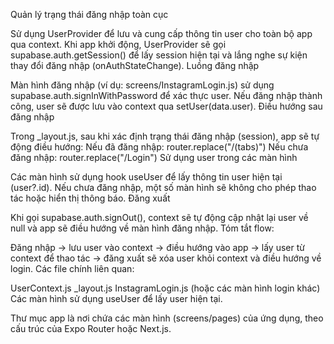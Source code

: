 Quản lý trạng thái đăng nhập toàn cục

Sử dụng UserProvider để lưu và cung cấp thông tin user cho toàn bộ app qua context.
Khi app khởi động, UserProvider sẽ gọi supabase.auth.getSession() để lấy session hiện tại và lắng nghe sự kiện thay đổi đăng nhập (onAuthStateChange).
Luồng đăng nhập

Màn hình đăng nhập (ví dụ: screens/InstagramLogin.js) sử dụng supabase.auth.signInWithPassword để xác thực user.
Nếu đăng nhập thành công, user sẽ được lưu vào context qua setUser(data.user).
Điều hướng sau đăng nhập

Trong _layout.js, sau khi xác định trạng thái đăng nhập (session), app sẽ tự động điều hướng:
Nếu đã đăng nhập: router.replace("/(tabs)")
Nếu chưa đăng nhập: router.replace("/Login")
Sử dụng user trong các màn hình

Các màn hình sử dụng hook useUser để lấy thông tin user hiện tại (user?.id).
Nếu chưa đăng nhập, một số màn hình sẽ không cho phép thao tác hoặc hiển thị thông báo.
Đăng xuất

Khi gọi supabase.auth.signOut(), context sẽ tự động cập nhật lại user về null và app sẽ điều hướng về màn hình đăng nhập.
Tóm tắt flow:

Đăng nhập → lưu user vào context → điều hướng vào app → lấy user từ context để thao tác → đăng xuất sẽ xóa user khỏi context và điều hướng về login.
Các file chính liên quan:

UserContext.js
_layout.js
InstagramLogin.js (hoặc các màn hình login khác)
Các màn hình sử dụng useUser để lấy user hiện tại.

Thư mục app là nơi chứa các màn hình (screens/pages) của ứng dụng, theo cấu trúc của Expo Router hoặc Next.js.